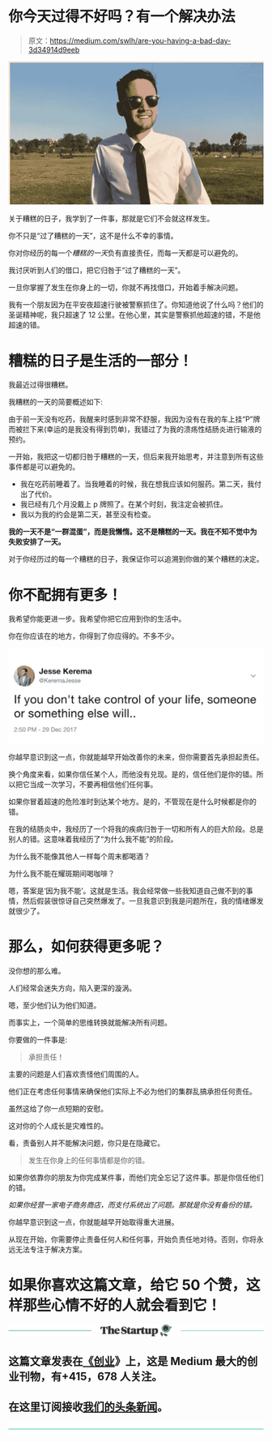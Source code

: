 # 你今天过得不好吗？有一个解决办法

> 原文：<https://medium.com/swlh/are-you-having-a-bad-day-3d34914d9eeb>

![](img/77f3e5d3b2fb7c21939b4c65c69ea1c0.png)

关于糟糕的日子，我学到了一件事，那就是它们不会就这样发生。

你不只是“过了糟糕的一天”，这不是什么不幸的事情。

你对你经历的每一个*糟糕的一天*负有直接责任，而每一天都是可以避免的。

我讨厌听到人们的借口，把它归咎于“过了糟糕的一天”。

一旦你掌握了发生在你身上的一切，你就不再找借口，开始着手解决问题。

我有一个朋友因为在平安夜超速行驶被警察抓住了。你知道他说了什么吗？他们的圣诞精神呢，我只超速了 12 公里。在他心里，其实是警察抓他超速的错，不是他超速的错。

# 糟糕的日子是生活的一部分！

我最近过得很糟糕。

我糟糕的一天的简要概述如下:

由于前一天没有吃药，我醒来时感到非常不舒服，我因为没有在我的车上挂“P”牌而被拦下来(幸运的是我没有得到罚单)，我错过了为我的溃疡性结肠炎进行输液的预约。

一开始，我把这一切都归咎于糟糕的一天，但后来我开始思考，并注意到所有这些事件都是可以避免的。

*   我在吃药前睡着了。当我睡着的时候，我在想我应该如何服药。第二天，我付出了代价。
*   我已经有几个月没戴上 p 牌照了。在某个时刻，我注定会被抓住。
*   我以为我的约会是第二天，甚至没有检查。

**我的一天不是“一群混蛋”，而是我懒惰。这不是糟糕的一天。我在不知不觉中为失败安排了一天。**

对于你经历过的每一个糟糕的日子，我保证你可以追溯到你做的某个糟糕的决定。

# 你不配拥有更多！

我希望你能更进一步。我希望你把它应用到你的生活中。

你在你应该在的地方，你得到了你应得的。不多不少。

![](img/3e7c9f7640ae1190ab5579ccf44ed84b.png)

你越早意识到这一点，你就能越早开始改善你的未来，但你需要首先承担起责任。

换个角度来看，如果你信任某个人，而他没有兑现。是的，信任他们是你的错。所以把它当成一次学习，不要再相信他们任何事。

如果你冒着超速的危险准时到达某个地方。是的，不管现在是什么时候都是你的错。

在我的结肠炎中，我经历了一个将我的疾病归咎于一切和所有人的巨大阶段。总是别人的错。这意味着我经历了“为什么我不能”的阶段。

为什么我不能像其他人一样每个周末都喝酒？

为什么我不能在耀斑期间喝咖啡？

嗯，答案是‘因为我不能’。这就是生活。我会经常做一些我知道自己做不到的事情，然后假装很惊讶自己突然爆发了。一旦我意识到我是问题所在，我的情绪爆发就很少了。

# 那么，如何获得更多呢？

没你想的那么难。

人们经常会迷失方向，陷入更深的漩涡。

嗯，至少他们认为他们知道。

而事实上，一个简单的思维转换就能解决所有问题。

你要做的一件事是:

> 承担责任！

主要的问题是人们喜欢责怪他们周围的人。

他们正在考虑任何事情来确保他们实际上不必为他们的集群乱搞承担任何责任。

虽然这给了你一点短期的安慰。

这对你的个人成长是灾难性的。

看，责备别人并不能解决问题，你只是在隐藏它。

> 发生在你身上的任何事情都是你的错。

如果你依靠你的朋友为你完成某件事，而他们完全忘记了这件事。那是你信任他们的错。

*如果你经营一家电子商务商店，而支付系统出了问题。那就是你没有备份的错。*

你越早意识到这一点，你就能越早开始取得重大进展。

从现在开始，你需要停止责备任何人和任何事，开始负责任地对待。否则，你将永远无法专注于解决方案。

# 如果你喜欢这篇文章，给它 50 个赞，这样那些心情不好的人就会看到它！

[![](img/308a8d84fb9b2fab43d66c117fcc4bb4.png)](https://medium.com/swlh)

## 这篇文章发表在[《创业](https://medium.com/swlh)》上，这是 Medium 最大的创业刊物，有+415，678 人关注。

## 在这里订阅接收[我们的头条新闻](http://growthsupply.com/the-startup-newsletter/)。

[![](img/b0164736ea17a63403e660de5dedf91a.png)](https://medium.com/swlh)